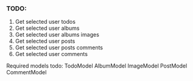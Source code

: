 ###  TODO:

1. Get selected user todos
2. Get selected user albums
3. Get selected user albums images
4. Get selected user posts
5. Get selected user posts comments
6. Get selected user comments

Required models todo:
TodoModel
AlbumModel
ImageModel
PostModel
CommentModel
